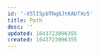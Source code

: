 ```yaml
---
id: '-XSlISpbTNq6JtKAUfXo5'
title: Path
desc: ''
updated: 1643723096355
created: 1643723096355
---
```


